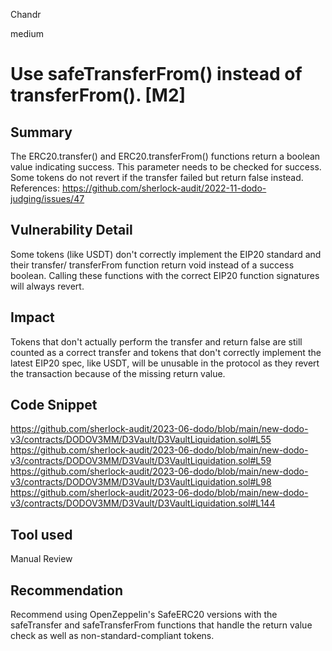Chandr

medium

# Use safeTransferFrom() instead of transferFrom(). [M2]

## Summary

The ERC20.transfer() and ERC20.transferFrom() functions return a boolean value indicating success. This parameter needs to be checked for success. Some tokens do not revert if the transfer failed but return false instead.
References: https://github.com/sherlock-audit/2022-11-dodo-judging/issues/47

## Vulnerability Detail

Some tokens (like USDT) don't correctly implement the EIP20 standard and their transfer/ transferFrom function return void instead of a success boolean. Calling these functions with the correct EIP20 function signatures will always revert.

## Impact

Tokens that don't actually perform the transfer and return false are still counted as a correct transfer and tokens that don't correctly implement the latest EIP20 spec, like USDT, will be unusable in the protocol as they revert the transaction because of the missing return value.

## Code Snippet

https://github.com/sherlock-audit/2023-06-dodo/blob/main/new-dodo-v3/contracts/DODOV3MM/D3Vault/D3VaultLiquidation.sol#L55
https://github.com/sherlock-audit/2023-06-dodo/blob/main/new-dodo-v3/contracts/DODOV3MM/D3Vault/D3VaultLiquidation.sol#L59
https://github.com/sherlock-audit/2023-06-dodo/blob/main/new-dodo-v3/contracts/DODOV3MM/D3Vault/D3VaultLiquidation.sol#L98
https://github.com/sherlock-audit/2023-06-dodo/blob/main/new-dodo-v3/contracts/DODOV3MM/D3Vault/D3VaultLiquidation.sol#L144

## Tool used

Manual Review

## Recommendation

Recommend using OpenZeppelin's SafeERC20 versions with the safeTransfer and safeTransferFrom functions that handle the return value check as well as non-standard-compliant tokens.
